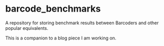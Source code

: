 # barcode_benchmarks
A repository for storing benchmark results between Barcoders and other popular equivalents.

This is a companion to a blog piece I am working on.
